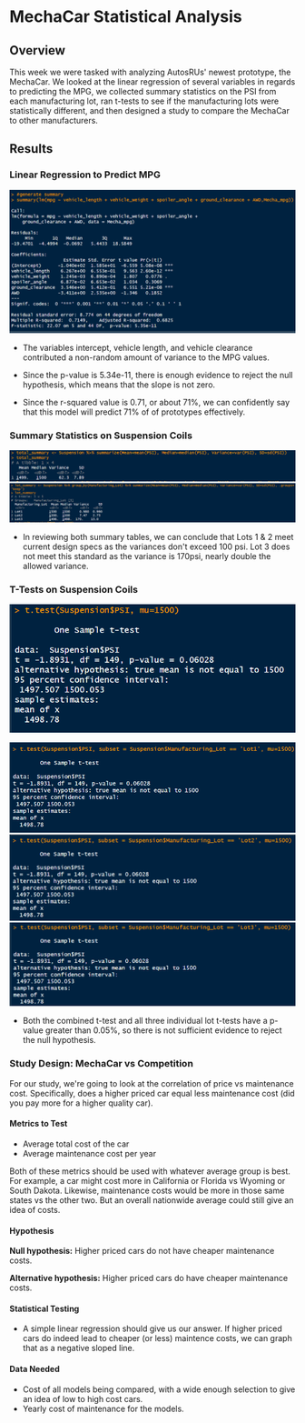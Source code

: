 # MechaCar Statistical Analysis

## **Overview**

This week we were tasked with analyzing AutosRUs' newest prototype, the MechaCar. We looked at the linear regression of several variables in regards to predicting the MPG, we collected summary statistics on the PSI from each manufacturing lot, ran t-tests to see if the manufacturing lots were statistically different, and then designed a study to compare the MechaCar to other manufacturers.

## **Results**

### Linear Regression to Predict MPG
![Linear Regression Results](https://github.com/Nacho567/MechaCar_Statistical_Analysis/blob/90c88d3ea11bcd30d6e7413d6b6bb9740721743a/Resources/mpg_summary.png)

- The variables intercept, vehicle length, and vehicle clearance contributed a non-random amount of variance to the MPG values.

- Since the p-value is 5.34e-11, there is enough evidence to reject the null hypothesis, which means that the slope is not zero.

- Since the r-squared value is 0.71, or about 71%, we can confidently say that this model will predict 71% of of prototypes effectively.

### Summary Statistics on Suspension Coils
![Summary Statistics Results](https://github.com/Nacho567/MechaCar_Statistical_Analysis/blob/90c88d3ea11bcd30d6e7413d6b6bb9740721743a/Resources/total_summary.png)
![Lot Summary Statistics](https://github.com/Nacho567/MechaCar_Statistical_Analysis/blob/90c88d3ea11bcd30d6e7413d6b6bb9740721743a/Resources/lot_summary.png)

- In reviewing both summary tables, we can conclude that Lots 1 & 2 meet current design specs as the variances don't exceed 100 psi. Lot 3 does not meet this standard as the variance is 170psi, nearly double the allowed variance.

### T-Tests on Suspension Coils
![T-test results](https://github.com/Nacho567/MechaCar_Statistical_Analysis/blob/90c88d3ea11bcd30d6e7413d6b6bb9740721743a/Resources/suspension_ttest.png)

![Lot 1 T-test](https://github.com/Nacho567/MechaCar_Statistical_Analysis/blob/90c88d3ea11bcd30d6e7413d6b6bb9740721743a/Resources/lot1_ttest.png)
![Lot 2 T-test](https://github.com/Nacho567/MechaCar_Statistical_Analysis/blob/90c88d3ea11bcd30d6e7413d6b6bb9740721743a/Resources/lot2_ttest.png)
![Lot 3 T-test](https://github.com/Nacho567/MechaCar_Statistical_Analysis/blob/90c88d3ea11bcd30d6e7413d6b6bb9740721743a/Resources/lot3_ttest.png)

- Both the combined t-test and all three individual lot t-tests have a p-value greater than 0.05%, so there is not sufficient evidence to reject the null hypothesis.

### Study Design: MechaCar vs Competition

For our study, we're going to look at the correlation of price vs maintenance cost. Specifically, does a higher priced car equal less maintenance cost (did you pay more for a higher quality car).

#### Metrics to Test

- Average total cost of the car
- Average maintenance cost per year

Both of these metrics should be used with whatever average group is best. For example, a car might cost more in California or Florida vs Wyoming or South Dakota. Likewise, maintenance costs would be more in those same states vs the other two. But an overall nationwide average could still give an idea of costs.

#### Hypothesis

**Null hypothesis:** Higher priced cars do not have cheaper maintenance costs.

**Alternative hypothesis:** Higher priced cars do have cheaper maintenance costs.

#### Statistical Testing

- A simple linear regression should give us our answer. If higher priced cars do indeed lead to cheaper (or less) maintence costs, we can graph that as a negative sloped line.

#### Data Needed

- Cost of all models being compared, with a wide enough selection to give an idea of low to high cost cars.
- Yearly cost of maintenance for the models.

